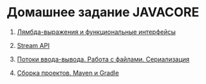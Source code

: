 # Домашнее задание JAVACORE
1. [Лямбда-выражения и функциональные интерфейсы](https://github.com/AlexanderTimin96/Java_Core_Homework/tree/main/Lambda%20Expressions)

2. [Stream API](https://github.com/AlexanderTimin96/Java_Core_Homework/tree/main/Stream%20API)

3. [Потоки ввода-вывода. Работа с файлами. Сериализация](https://github.com/AlexanderTimin96/Java_Core_Homework/tree/main/InterOutStream/InterOutStream)

4. [Сборка проектов. Maven и Gradle](https://github.com/AlexanderTimin96/Java_Core_Homework/tree/main/MavenAndGradle)
